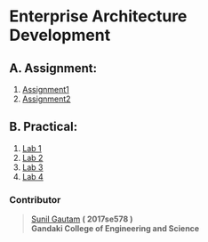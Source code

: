 # Enterprise Architecture Development

## A. Assignment:
1. [Assignment1](https://github.com/SunilGolden/SunilGautam-EAD/tree/main/Assignment/Government%20Enterprise%20Architecture%20Frameworks)
2. [Assignment2](https://github.com/SunilGolden/SunilGautam-EAD/tree/main/Assignment/Agile%20Methodology)


## B. Practical:
1. [Lab 1](https://github.com/SunilGolden/SunilGautam-EAD/tree/main/Practical/Lab%201)
2. [Lab 2](https://github.com/SunilGolden/SunilGautam-EAD/tree/main/Practical/Lab%202)
3. [Lab 3](https://github.com/SunilGolden/SunilGautam-EAD/tree/main/Practical/Lab%203)
4. [Lab 4](https://github.com/SunilGolden/SunilGautam-EAD/tree/main/Practical/Lab%204)


### Contributor
> [Sunil Gautam](https://github.com/SunilGolden)
> **( 2017se578 )** <br />
> **Gandaki College of Engineering and Science**